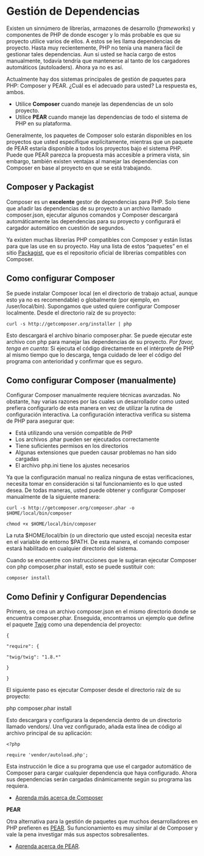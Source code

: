 # Gestión de Dependencias

Existen un sinnúmero de librerías, armazones de desarrollo \(_frameworks_\) y componentes de PHP de donde escoger y lo más probable es que su proyecto utilice varios de ellos. A estos se les llama dependencias de proyecto. Hasta muy recientemente, PHP no tenía una manera fácil de gestionar tales dependencias. Aun si usted se hacía cargo de estos manualmente, todavía tendría que mantenerse al tanto de los cargadores automáticos \(autoloaders\). Ahora ya no es así.

Actualmente hay dos sistemas principales de gestión de paquetes para PHP: Composer y PEAR. ¿Cuál es el adecuado para usted? La respuesta es, ambos.

* Utilice **Composer** cuando maneje las dependencias de un solo proyecto.
* Utilice **PEAR** cuando maneje las dependencias de todo el sistema de PHP en su plataforma.

Generalmente, los paquetes de Composer solo estarán disponibles en los proyectos que usted especifique explícitamente, mientras que un paquete de PEAR estaría disponible a todos los proyectos bajo el sistema PHP. Puede que PEAR parezca la propuesta más accesible a primera vista, sin embargo, también existen ventajas al manejar las dependencias con Composer en base al proyecto en que se está trabajando.

## Composer y Packagist

Composer es un **excelente** gestor de dependencias para PHP. Solo tiene que añadir las dependencias de su proyecto a un archivo llamado composer.json, ejecutar algunos comandos y Composer descargará automáticamente las dependencias para su proyecto y configurará el cargador automático en cuestión de segundos.

Ya existen muchas librerías PHP compatibles con Composer y están listas para que las use en su proyecto. Hay una lista de estos “paquetes” en el sitio [Packagist](http://packagist.org/), que es el repositorio oficial de librerías compatibles con Composer.

## Como configurar Composer

Se puede instalar Composer local \(en el directorio de trabajo actual, aunque esto ya no es recomendable\) o globalmente \(por ejemplo, en \/user\/local\/bin\). Supongamos que usted quiere configurar Composer localmente. Desde el directorio raíz de su proyecto:

`curl -s http://getcomposer.org/installer | php`

Esto descargará el archivo binario composer.phar. Se puede ejecutar este archivo con php para manejar las dependencias de su proyecto. _Por favor, tenga en cuenta:_ Si ejecuta el código directamente en el intérprete de PHP al mismo tiempo que lo descarga, tenga cuidado de leer el código del programa con anterioridad y confirmar que es seguro.

## Como configurar Composer \(manualmente\)

Configurar Composer manualmente requiere técnicas avanzadas. No obstante, hay varias razones por las cuales un desarrollador como usted prefiera configurarlo de esta manera en vez de utilizar la rutina de configuración interactiva. La configuración interactiva verifica su sistema de PHP para asegurar que:

* Está utilizando una versión compatible de PHP
* Los archivos .phar pueden ser ejecutados correctamente
* Tiene suficientes permisos en los directorios
* Algunas extensiones que pueden causar problemas no han sido cargadas
* El archivo php.ini tiene los ajustes necesarios

Ya que la configuración manual no realiza ninguna de estas verificaciones, necesita tomar en consideración si tal funcionamiento es lo que usted desea. De todas maneras, usted puede obtener y configurar Composer manualmente de la siguiente manera:

`curl -s http://getcomposer.org/composer.phar -o $HOME/local/bin/composer`

`chmod +x $HOME/local/bin/composer`

La ruta $HOME\/local\/bin \(o un directorio que usted escoja\) necesita estar en el variable de entorno $PATH. De esta manera, el comando composer estará habilitado en cualquier directorio del sistema.

Cuando se encuentre con instrucciones que le sugieran ejecutar Composer con php composer.phar install, esto se puede sustituir con:

`composer install`

## Como Definir y Configurar Dependencias

Primero, se crea un archivo composer.json en el mismo directorio donde se encuentra composer.phar. Enseguida, encontramos un ejemplo que define el paquete [Twig](http://twig.sensiolabs.org) como una dependencia del proyecto:

`{`

`"require": {`

`"twig/twig": "1.8.*"`

`}`

`}`

El siguiente paso es ejecutar Composer desde el directorio raíz de su proyecto:

php composer.phar install

Esto descargara y configurara la dependencia dentro de un directorio llamado vendors\/. Una vez configurado, añada esta línea de código al archivo principal de su aplicación:

`<?php`

`require 'vendor/autoload.php';`

Esta instrucción le dice a su programa que use el cargador automático de Composer para cargar cualquier dependencia que haya configurado. Ahora sus dependencias serán cargadas dinámicamente según su programa las requiera.

* [Aprenda más acerca de Composer](http://getcomposer.org/doc/00-intro.md)

**PEAR**

Otra alternativa para la gestión de paquetes que muchos desarrolladores en PHP prefieren es [PEAR](http://pear.php.net/). Su funcionamiento es muy similar al de Composer y vale la pena investigar más sus aspectos sobresalientes.

* [Aprenda acerca de PEAR](http://pear.php.net/).


